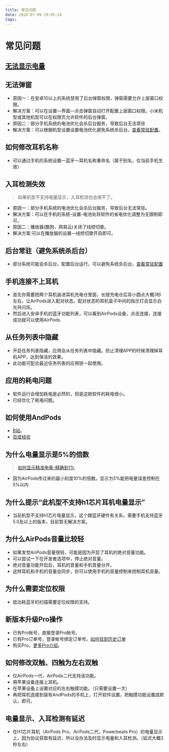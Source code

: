 ```yaml
---
title: 常见问题
date: 2020-07-09 19:45:14
tags:
---
```


# 常见问题
## [无法显示电量](/2020/10/16/waiting-power/#无法显示电量) 

## 无法弹窗
* 原因一：在安卓10以上的系统禁用了后台弹窗权限，弹窗需要允许上层窗口权限。
* 解决方案：可以在设置—界面—点击弹窗自动打开配置上层窗口权限。小米机型或其他机型可以在权限页允许软件的后台弹窗。
* 原因二：部分手机系统的电池优化会杀后台服务，导致后台无法常驻
* 解决方案：可以根据机型设置设置电池优化避免系统杀后台。[查看常驻配置](/2020/12/22/normal-permanent/#后台常驻设置)。

## 如何修改耳机名称
* 可以通过手机的系统设置—蓝牙—耳机名称重命名（属于别名，仅当前手机生效）

## 入耳检测失效
> 如果机型不支持电量显示，入耳检测也会用不了。
* 原因一：部分手机系统的电池优化会杀后台服务，导致后台无法常驻。
* 解决方案：可以在手机的系统-设置-电池处将软件的省电优化调整为无限制即可。
* 原因二：播放器(酷狗，网易云)关闭了线控切歌。
* 解决方案:可以在播放器的设置—线控切歌开启即可。

## 后台常驻（避免系统杀后台）
* 部分系统可能会杀后台，配置后台运行，可以避免系统杀后台。[查看常驻配置](/2020/12/22/normal-permanent/#后台常驻设置)

## 手机连接不上耳机
* 首先你需要把两个耳机装进耳机充电仓里面，长按充电仓后背小圆点大概3秒左右，让AirPods进入配对状态。配对状态的耳机盒子中间的指示灯会显示白光并闪烁。
* 然后进入安卓手机的蓝牙功能列表，可以看到AirPods设备，点击连接，连接成功就可以使用AirPods.
    
## 从任务列表中隐藏
* 开启任务列表隐藏，应用会从任务列表中隐藏。防止清理APP的时候清理掉耳机APP，达到保活的效果。
* 此功能可配合最近任务列表的应用锁一起使用。

## 应用的耗电问题
* 软件运行会增加耗电是必然的，但是这款软件的耗电很小。
* 已经优化了耗电问题。

## 如何使用AndPods
* [B站](https://www.bilibili.com/video/av60323449)。
* [百度经验](https://jingyan.baidu.com/article/215817f758e6321eda1423e9.html)

## 为什么电量显示是5%的倍数
> [如何显示精准电量-精确到1%](/2020/10/16/waiting-power/#三、精确的电量显示：精确到1-与IOS一致（应用版本1-6-5以上）)
* 因为AirPods传过来的最小刻度10%的倍数。显示为5%能把电量误差控制在5%以内

## 为什么提示“此机型不支持h1芯片耳机电量显示”
* 当前机型不支持h1芯片电量显示，这个跟蓝牙硬件有关系，需要手机支持蓝牙5.0及以上的版本，目前暂无解决方案。

## 为什么AirPods音量比较轻
* 如果发觉AirPods音量很轻，可能是因为开启了耳机的绝对音量功能。
* 可以尝试一下在开发者选项中，停止绝对音量。
* 绝对音量功能开启后，耳机的音量和手机音量分开。
* 这样耳机和手机的音量会同步，你可以使用手机的音量控制来控制耳机音量。

## 为什么需要定位权限
* 低功耗蓝牙的扫描需要定位权限的支持。

## 新版本升级Pro操作
* 已有Pro帐号，直接登录Pro帐号。
* 已有Pro订单号，登录帐号绑定订单号。[如何找到历史订单](/2020/07/10/code/#如何找到历史订单)
* 购买Pro，[更多Pro介绍](/2020/07/10/pro/)。 

## 如何修改双触、四触为左右双触
* 仅AirPods一代，AirPods二代支持该功能。
* 用苹果设备连接上耳机。
* 在苹果设备上设置对应的左右触摸功能。（只需要设置一次）
* 再把耳机连接到装有AndPods的手机上，打开软件设置，把触摸功能设置成默认，即可。

## 电量显示、入耳检测有延迟
* 在H1芯片耳机（AirPods Pro，AirPods二代，Powerbeats Pro）的电量显示上，因为协议获取有延迟，所以没办法及时显示电量和入耳检测。（延迟大概3秒左右）

